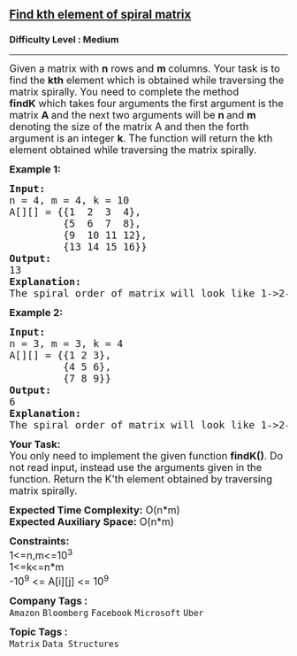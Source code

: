 <h2><a href="https://www.geeksforgeeks.org/problems/find-nth-element-of-spiral-matrix/1?page=1&sprint=0ec03cea5d45f27194a614ac5db94f0c&sortBy=submissions">Find kth element of spiral matrix</a></h2><h3>Difficulty Level : Medium</h3><hr><div class="problems_problem_content__Xm_eO"><p><span style="font-size: 18px;">Given a matrix with <strong>n</strong> rows and <strong>m </strong>columns. Your task is to find the <strong>kth</strong> element which is obtained while traversing the matrix spirally. You need to complete the method<strong> findK</strong>&nbsp;which takes four arguments the first argument is the matrix <strong>A </strong>and the next two arguments will be <strong>n </strong>and <strong>m </strong>denoting the size of the matrix A and then the forth argument is an integer <strong>k</strong>. The function will return the kth element obtained while traversing the matrix spirally.</span></p>
<p><span style="font-size: 18px;"><strong>Example 1</strong></span><span style="font-size: 18px;"><strong>:</strong></span></p>
<pre><span style="font-size: 18px;"><strong>Input:
</strong>n = 4, m = 4, k = 10
A[][] = {{1  2  3  4},
&nbsp;        {5  6  7  8},
&nbsp;        {9  10 11 12},<br>         {13 14 15 16}}
<strong>Output:
</strong>13<strong>
Explanation:<br></strong><img src="https://media.geeksforgeeks.org/img-practice/prod/addEditProblem/700274/Web/Other/blobid0_1687070632.png" alt="">
The spiral order of matrix will look like 1-&gt;2-&gt;3-&gt;4-&gt;8-&gt;12-&gt;16-&gt;15-&gt;14-&gt;13-&gt;9-&gt;5-&gt;6-&gt;7-&gt;11-&gt;10. So the 10th element in this order is 13. </span></pre>
<p><span style="font-size: 18px;"><strong>Example 2</strong></span><span style="font-size: 18px;"><strong>:</strong></span></p>
<pre><span style="font-size: 18px;"><strong>Input:
</strong>n = 3, m = 3, k = 4
A[][] = {{1 2 3},
&nbsp;        {4 5 6},
&nbsp;        {7 8 9}}
<strong>Output:
</strong>6<strong>
Explanation:</strong>
The spiral order of matrix will look like 1-&gt;2-&gt;3-&gt;6-&gt;9-&gt;8-&gt;7-&gt;4-&gt;5. So the 4th element in this order is 6.</span></pre>
<p><span style="font-size: 18px;"><strong>Your Task:</strong><br>You only need to implement the given function&nbsp;<strong>findK()</strong>. Do not read input, instead use the arguments given in the function. Return the K'th element obtained by traversing matrix spirally.</span></p>
<p><span style="font-size: 18px;"><strong>Expected Time Complexity:</strong> O(n*m)<br><strong>Expected Auxiliary Space:</strong> O(n*m)</span></p>
<p><span style="font-size: 18px;"><strong>Constraints:</strong><br>1&lt;=n,m&lt;=10<sup>3</sup><br>1&lt;=k&lt;=n*m<br>-10<sup>9</sup> &lt;= A[i][j] &lt;= 10<sup>9</sup></span></p></div><p><span style=font-size:18px><strong>Company Tags : </strong><br><code>Amazon</code>&nbsp;<code>Bloomberg</code>&nbsp;<code>Facebook</code>&nbsp;<code>Microsoft</code>&nbsp;<code>Uber</code>&nbsp;<br><p><span style=font-size:18px><strong>Topic Tags : </strong><br><code>Matrix</code>&nbsp;<code>Data Structures</code>&nbsp;